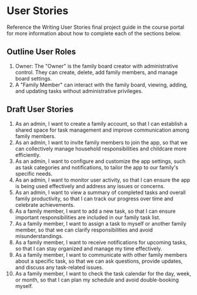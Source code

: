 # User Stories

Reference the Writing User Stories final project guide in the course portal for more information about how to complete each of the sections below.

## Outline User Roles

1. Owner: The "Owner" is the family board creator with administrative control. They can create, delete, add family members, and manage board settings.
2. A "Family Member" can interact with the family board, viewing, adding, and updating tasks without administrative privileges.

## Draft User Stories

1. As an admin, I want to create a family account, so that I can establish a shared space for task management and improve communication among family members.
2. As an admin, I want to invite family members to join the app, so that we can collectively manage household responsibilities and childcare more efficiently.
3. As an admin, I want to configure and customize the app settings, such as task categories and notifications, to tailor the app to our family's specific needs.
4. As an admin, I want to monitor user activity, so that I can ensure the app is being used effectively and address any issues or concerns.
5. As an admin, I want to view a summary of completed tasks and overall family productivity, so that I can track our progress over time and celebrate achievements.
6. As a family member, I want to add a new task, so that I can ensure important responsibilities are included in our family task list.
7. As a family member, I want to assign a task to myself or another family member, so that we can clarify responsibilities and avoid misunderstandings.
8. As a family member, I want to receive notifications for upcoming tasks, so that I can stay organized and manage my time effectively.
9. As a family member, I want to communicate with other family members about a specific task, so that we can ask questions, provide updates, and discuss any task-related issues.
10. As a family member, I want to check the task calendar for the day, week, or month, so that I can plan my schedule and avoid double-booking myself.
